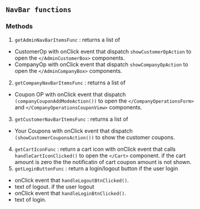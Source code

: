 ## `NavBar functions`

### Methods

1. `getAdminNavBarItemsFunc` : returns a list of

- CustomerOp with onClick event that dispatch
  `showCustomerOpAction` to open the `</AdminCustomerBox>` components.
- CompanyOp with onClick event that dispatch
  `showCompanyOpAction` to open the `</AdminCompanyBox>` components.

2. `getCompanyNavBarItemsFunc` : returns a list of

- Coupon OP with onClick event that dispatch `(companyCouponAddModeAction())` to open the `</CompanyOperationsForm>` and `</CompanyOperationsCouponView>` components.

3. `getCustomerNavBarItemsFunc` : returns a list of

- Your Coupons with onClick event that dispatch `(showCustomerCouponsAction())`
  to show the customer coupons.

4. `getCartIconFunc` : return a cart icon with onClick event that calls `handleCartIconClicked()` to open the `</Cart>` component.
   if the cart amount is zero the the notificatin of cart coupon amount is not shown.
5. `getLoginButtonFunc` : return a login/logout button
   if the user login

- onClick event that `handleLogoutBtnClicked()`.
- text of logout.
  if the user logout
- onClick event that `handleLoginBtnClicked()`.
- text of login.
